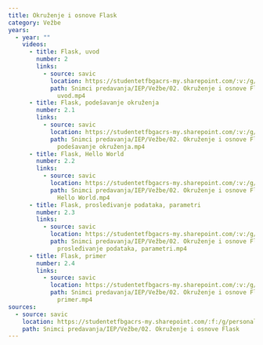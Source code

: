 ```yaml
---
title: Okruženje i osnove Flask
category: Vežbe
years:
  - year: ""
    videos:
      - title: Flask, uvod
        number: 2
        links:
          - source: savic
            location: https://studentetfbgacrs-my.sharepoint.com/:v:/g/personal/sa190595d_student_etf_bg_ac_rs/EcYCPh6zyotLr_ErzlbWnH4BYGAULKomw2aNjwXC1dLabA
            path: Snimci predavanja/IEP/Vežbe/02. Okruženje i osnove Flask/02.00 - Flask,
              uvod.mp4
      - title: Flask, podešavanje okruženja
        number: 2.1
        links:
          - source: savic
            location: https://studentetfbgacrs-my.sharepoint.com/:v:/g/personal/sa190595d_student_etf_bg_ac_rs/ESlktEoOfzVGu644rQdv_A0BOWmUkTdDjb0I4dkQf5IIog
            path: Snimci predavanja/IEP/Vežbe/02. Okruženje i osnove Flask/02.01 - Flask,
              podešavanje okruženja.mp4
      - title: Flask, Hello World
        number: 2.2
        links:
          - source: savic
            location: https://studentetfbgacrs-my.sharepoint.com/:v:/g/personal/sa190595d_student_etf_bg_ac_rs/EbexW2JbvhhFg-k6WjyuJ0gBq4TS9c18gaBvNrO65YjFMg
            path: Snimci predavanja/IEP/Vežbe/02. Okruženje i osnove Flask/02.02 - Flask,
              Hello World.mp4
      - title: Flask, prosleđivanje podataka, parametri
        number: 2.3
        links:
          - source: savic
            location: https://studentetfbgacrs-my.sharepoint.com/:v:/g/personal/sa190595d_student_etf_bg_ac_rs/EWZBeBDiAaBCro0KzwL0pR8B51u565VH3sz82G87yBUifA
            path: Snimci predavanja/IEP/Vežbe/02. Okruženje i osnove Flask/02.03 - Flask,
              prosleđivanje podataka, parametri.mp4
      - title: Flask, primer
        number: 2.4
        links:
          - source: savic
            location: https://studentetfbgacrs-my.sharepoint.com/:v:/g/personal/sa190595d_student_etf_bg_ac_rs/EQZQdybQfi1CrV-fQEi8Ss8B8t5iSr_c4cJ8R7H0psN3YA
            path: Snimci predavanja/IEP/Vežbe/02. Okruženje i osnove Flask/02.04 - Flask,
              primer.mp4
sources:
  - source: savic
    location: https://studentetfbgacrs-my.sharepoint.com/:f:/g/personal/sa190595d_student_etf_bg_ac_rs/ErF6f9i4QUpJojoH70hvXqwBgxfEDJHu3wgq_NFSQ9RbXg
    path: Snimci predavanja/IEP/Vežbe/02. Okruženje i osnove Flask
---
```



